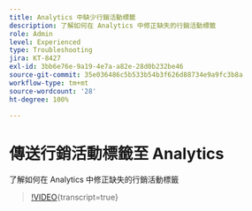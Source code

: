 ```yaml
---
title: Analytics 中缺少行銷活動標籤
description: 了解如何在 Analytics 中修正缺失的行銷活動標籤
role: Admin
level: Experienced
type: Troubleshooting
jira: KT-8427
exl-id: 3bb6e76e-9a19-4e7a-a82e-28d0b232be46
source-git-commit: 35e036486c5b533b54b3f626d88734e9a9fc3b8a
workflow-type: tm+mt
source-wordcount: '28'
ht-degree: 100%

---
```


# 傳送行銷活動標籤至 Analytics

了解如何在 Analytics 中修正缺失的行銷活動標籤

>[!VIDEO](https://video.tv.adobe.com/v/3436817?quality=12&learn=on&captions=chi_hant){transcript=true}

